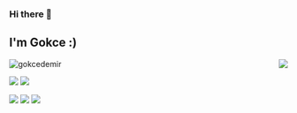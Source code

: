 ### Hi there 👋
## I'm Gokce :)

<img align='right' src="https://github-readme-stats.vercel.app/api?username=gokcedemir&show_icons=true">

<p align="left"> <img src="https://komarev.com/ghpvc/?username=gokcedemir" alt="gokcedemir" /> </p>

[![](https://img.shields.io/twitter/follow/kafayakoydum?style=social)](https://www.twitter.com/kafayakoydum)
[![](https://img.shields.io/github/followers/gokcedemir?style=social)](https://www.github.com/gokcedemir)


[![](https://img.shields.io/badge/twitter-%231DA1F2.svg?&style=for-the-badge&logo=twitter&logoColor=white)](https://www.twitter.com/kafayakoydum)
[![](https://img.shields.io/badge/linkedin-%230077B5.svg?&style=for-the-badge&logo=linkedin&logoColor=white)](https://www.linkedin.com/in/gokcedemir/)
[![](https://img.shields.io/badge/medium-%2312100E.svg?&style=for-the-badge&logo=medium&logoColor=white)](https://www.mshowto.org/author/gokcedemir)


<!--
**gokcedemir/gokcedemir** is a ✨ _special_ ✨ repository because its `README.md` (this file) appears on your GitHub profile.

Here are some ideas to get you started:

- 🔭 I’m currently working on ...
- 🌱 I’m currently learning ...
- 👯 I’m looking to collaborate on ...
- 🤔 I’m looking for help with ...
- 💬 Ask me about ...
- 📫 How to reach me: ...
- 😄 Pronouns: ...
- ⚡ Fun fact: ...
-->
